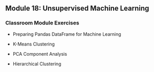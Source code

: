 ## Module 18: Unsupervised Machine Learning

### Classroom Module Exercises

- Preparing Pandas DataFrame for Machine Learning

- K-Means Clustering

- PCA Component Analysis

- Hierarchical Clustering
